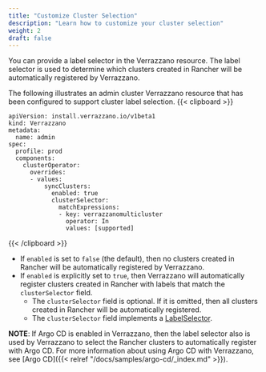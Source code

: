 ```yaml
---
title: "Customize Cluster Selection"
description: "Learn how to customize your cluster selection"
weight: 2
draft: false
---
```

You can provide a label selector in the Verrazzano resource. The label selector is used to determine which clusters created in Rancher will be automatically registered by Verrazzano.

The following illustrates an admin cluster Verrazzano resource that has been configured to support cluster label selection.
{{< clipboard >}}
<div class="highlight">

```
apiVersion: install.verrazzano.io/v1beta1
kind: Verrazzano
metadata:
  name: admin
spec:
  profile: prod
  components:
    clusterOperator:
      overrides:
      - values:
          syncClusters:
            enabled: true
            clusterSelector:
              matchExpressions:
              - key: verrazzanomulticluster
                operator: In
                values: [supported]
```

</div>
{{< /clipboard >}}

- If `enabled` is set to `false` (the default), then no clusters created in Rancher will be automatically registered by Verrazzano.
- If `enabled` is explicitly set to `true`, then Verrazzano will automatically register clusters created in Rancher with labels that match the `clusterSelector` field.
  - The `clusterSelector` field is optional. If it is omitted, then all clusters created in Rancher will be automatically registered.
  - The `clusterSelector` field implements a [LabelSelector](https://kubernetes.io/docs/reference/generated/kubernetes-api/{{<kubernetes_api_version>}}/#labelselector-v1-meta).

**NOTE**: If Argo CD is enabled in Verrazzano, then the label selector also is used by Verrazzano to select the Rancher clusters to automatically register with Argo CD. For more information about using Argo CD with Verrazzano, see [Argo CD]({{< relref "/docs/samples/argo-cd/_index.md" >}}).  
